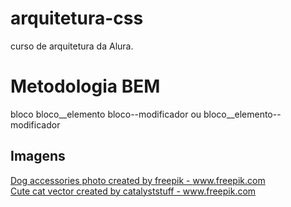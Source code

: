 # arquitetura-css
curso de arquitetura da Alura. 

# Metodologia BEM

bloco
bloco__elemento
bloco--modificador
ou
bloco__elemento--modificador

## Imagens
<a href='https://www.freepik.com/photos/dog-accessories'>Dog accessories photo created by freepik - www.freepik.com</a>
<br>
<a href='https://www.freepik.com/vectors/cute-cat'>Cute cat vector created by catalyststuff - www.freepik.com</a>
<br>
